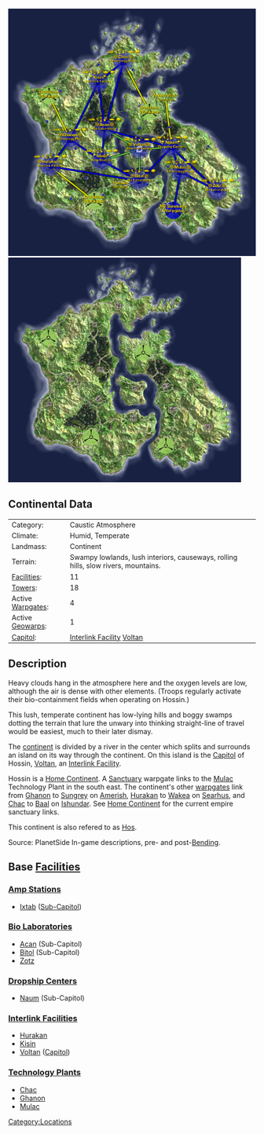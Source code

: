 ![](images/HossinMap.jpg "fig:HossinMap.jpg")
![](images/Hossin_Terrain.jpg "fig:Hossin_Terrain.jpg")

## Continental Data

|                                             |                                                                                       |
| ------------------------------------------- | ------------------------------------------------------------------------------------- |
| Category:                                   | Caustic Atmosphere                                                                    |
| Climate:                                    | Humid, Temperate                                                                      |
| Landmass:                                   | Continent                                                                             |
| Terrain:                                    | Swampy lowlands, lush interiors, causeways, rolling hills, slow rivers, mountains.    |
| [Facilities](Facilities.md "wikilink"):     | 11                                                                                    |
| [Towers](Tower.md "wikilink"):              | 18                                                                                    |
| Active [Warpgates](Warpgate.md "wikilink"): | 4                                                                                     |
| Active [Geowarps](Geowarp.md "wikilink"):   | 1                                                                                     |
| [Capitol](Capitol.md "wikilink"):           | [Interlink Facility](Interlink_Facility.md "wikilink") [Voltan](Voltan.md "wikilink") |

## Description

Heavy clouds hang in the atmosphere here and the oxygen levels are low,
although the air is dense with other elements. (Troops regularly
activate their bio-containment fields when operating on Hossin.)

This lush, temperate continent has low-lying hills and boggy swamps
dotting the terrain that lure the unwary into thinking straight-line of
travel would be easiest, much to their later dismay.

The [continent](continent.md "wikilink") is divided by a river in the
center which splits and surrounds an island on its way through the
continent. On this island is the [Capitol](Capitol.md "wikilink") of
Hossin, [Voltan](Voltan.md "wikilink"), an [Interlink
Facility](Interlink_Facility.md "wikilink").

Hossin is a [Home Continent](Home_Continent.md "wikilink"). A
[Sanctuary](Sanctuary.md "wikilink") warpgate links to the
[Mulac](Mulac.md "wikilink") Technology Plant in the south east. The
continent's other [warpgates](warpgate.md "wikilink") link from
[Ghanon](Ghanon.md "wikilink") to [Sungrey](Sungrey.md "wikilink") on
[Amerish](Amerish.md "wikilink"), [Hurakan](Hurakan.md "wikilink") to
[Wakea](Wakea.md "wikilink") on [Searhus](Searhus.md "wikilink"), and
[Chac](Chac.md "wikilink") to [Baal](Baal.md "wikilink") on
[Ishundar](Ishundar.md "wikilink"). See [Home
Continent](Home_Continent.md "wikilink") for the current empire sanctuary
links.

This continent is also refered to as
[Hos](Acronyms_and_Slang.md "wikilink").

Source: PlanetSide In-game descriptions, pre- and
post-[Bending](Bending.md "wikilink").

## Base [Facilities](Facilities.md "wikilink")

### [Amp Stations](Amp_Station.md "wikilink")

- [Ixtab](Ixtab.md "wikilink") ([Sub-Capitol](Sub.$1.md "wikilink"))

### [Bio Laboratories](Bio_Laboratories.md "wikilink")

- [Acan](Acan.md "wikilink") (Sub-Capitol)
- [Bitol](Bitol.md "wikilink") (Sub-Capitol)
- [Zotz](Zotz.md "wikilink")

### [Dropship Centers](Dropship_Centers.md "wikilink")

- [Naum](Naum.md "wikilink") (Sub-Capitol)

### [Interlink Facilities](Interlink_Facilities.md "wikilink")

- [Hurakan](Hurakan.md "wikilink")
- [Kisin](Kisin.md "wikilink")
- [Voltan](Voltan.md "wikilink") ([Capitol](Capitol.md "wikilink"))

### [Technology Plants](Technology_Plant.md "wikilink")

- [Chac](Chac.md "wikilink")
- [Ghanon](Ghanon.md "wikilink")
- [Mulac](Mulac.md "wikilink")

[Category:Locations](Category:Locations.md "wikilink")
